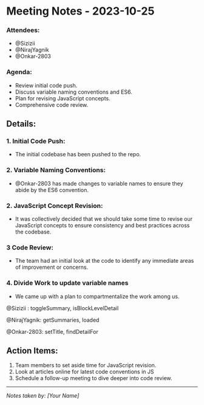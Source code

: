# Meeting Notes - 2023-10-25

### Attendees: 
- @Sizizii
- @NirajYagnik
- @Onkar-2803


### Agenda:
- Review initial code push.
- Discuss variable naming conventions and ES6.
- Plan for revising JavaScript concepts.
- Comprehensive code review.

## Details:

### 1. Initial Code Push:
- The initial codebase has been pushed to the repo.

### 2. Variable Naming Conventions:
- @Onkar-2803 has made changes to variable names to ensure they abide by the ES6 convention.

### 2. JavaScript Concept Revision:
- It was collectively decided that we should take some time to revise our JavaScript concepts to ensure consistency and best practices across the codebase.

### 3 Code Review:
- The team had an initial look at the code to identify any immediate areas of improvement or concerns.

### 4. Divide Work to update variable names
- We came up with a plan to compartmentalize the work among us.
  
@Sizizii : toggleSummary, isBlockLevelDetail

@NirajYagnik: getSummaries, loaded 

@Onkar-2803: setTitle, findDetailFor

## Action Items:
1. Team members to set aside time for JavaScript revision.
2. Look at articles online for latest code conventions in JS
3. Schedule a follow-up meeting to dive deeper into code review.

---

_Notes taken by: [Your Name]_

